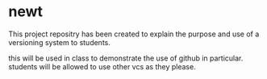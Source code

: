 newt
====


This project repositry has been created to explain the purpose and use of a versioning system to students.

this will be used in class to demonstrate the use of github in particular. students will be allowed to use other vcs as they please.

